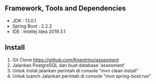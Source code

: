 ## Framework, Tools and Dependencies
- JDK             : 13.0.1
- Spring Boot     : 2.2.2
- IDE             : Intellej Idea 2019.3.1

## Install
1. Git Clone https://github.com/Kneotrino/assesment
2. Jalankan PostgreSQL dan buat database 'assesment'
3. Untuk instal jalankan perintah di console "mvn clean install"
4. Untuk luanch Jalankan perintah di console "mvn spring-boot:run"